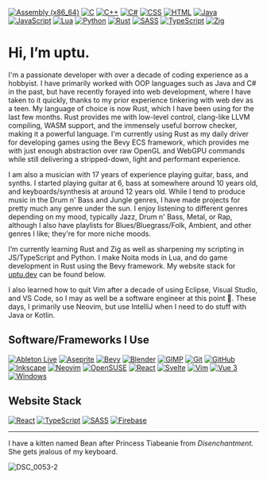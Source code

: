 [![Assembly (x86_64)](https://img.shields.io/badge/assembly%20(x64)-black?style=for-the-badge&logo=AssemblyScript)](https://en.wikipedia.org/wiki/X86_assembly_language)
[![C](https://img.shields.io/badge/c-black?style=for-the-badge&logo=c)](https://www.iso.org/standard/74528.html)
[![C++](https://img.shields.io/badge/c++-black?style=for-the-badge&logo=cplusplus)](https://isocpp.org/)
[![C#](https://img.shields.io/badge/c%23-black?style=for-the-badge&logo=csharp)](https://learn.microsoft.com/en-us/dotnet/csharp/)
[![CSS](https://img.shields.io/badge/CSS-black?style=for-the-badge&logo=CSS3)](https://www.w3.org/TR/CSS/#css)
[![HTML](https://img.shields.io/badge/HTML-black?style=for-the-badge&logo=html5)](https://html.spec.whatwg.org/)
[![Java](https://img.shields.io/badge/Java-black?style=for-the-badge&logo=openJDK)](https://www.java.com/en/)
[![JavaScript](https://img.shields.io/badge/JavaScript-black?style=for-the-badge&logo=javascript)](https://www.ecma-international.org/publications-and-standards/standards/ecma-262/)
[![Lua](https://img.shields.io/badge/Lua-black?style=for-the-badge&logo=lua)](http://www.lua.org/)
[![Python](https://img.shields.io/badge/Python-black?style=for-the-badge&logo=python)](https://www.python.org/)
[![Rust](https://img.shields.io/badge/rust-black?style=for-the-badge&logo=rust)](https://www.rust-lang.org/)
[![SASS](https://img.shields.io/badge/SASS-black?style=for-the-badge&logo=sass)](https://sass-lang.com/)
[![TypeScript](https://img.shields.io/badge/TypeScript-black?style=for-the-badge&logo=TypeScript)](https://www.typescriptlang.org/)
[![Zig](https://img.shields.io/badge/Zig-black?style=for-the-badge&logo=Zig)](https://ziglang.org/)

# Hi, I’m uptu.

I'm a passionate developer with over a decade of coding experience as a hobbyist. I have primarily worked with OOP languages such as Java and C# in the past, but have recently forayed into web development, where I have taken to it quickly, thanks to my prior experience tinkering with web dev as a teen. My language of choice is now Rust, which I have been using for the last few months. Rust provides me with low-level control, clang-like LLVM compiling, WASM support, and the immensely useful borrow checker, making it a powerful language. I'm currently using Rust as my daily driver for developing games using the Bevy ECS framework, which provides me with just enough abstraction over raw OpenGL and WebGPU commands while still delivering a stripped-down, light and performant experience.

I am also a musician with 17 years of experience playing guitar, bass, and synths. I started playing guitar at 6, bass at somewhere around 10 years old, and keyboards/synthesis at around 12 years old. While I tend to produce music in the Drum n' Bass and Jungle genres, I have made projects for pretty much any genre under the sun. I enjoy listening to different genres depending on my mood, typically Jazz, Drum n' Bass, Metal, or Rap, although I also have playlists for Blues/Bluegrass/Folk, Ambient, and other genres I like; they're for more niche moods.

I’m currently learning Rust and Zig as well as sharpening my scripting in JS/TypeScript and Python. I make Noita mods in Lua, and do game development in Rust using the Bevy framework. My website stack for [uptu.dev](https://uptu.dev/) can be found below.

I also learned how to quit Vim after a decade of using Eclipse, Visual Studio, and VS Code, so I may as well be a software engineer at this point 🗿. These days, I primarily use Neovim, but use IntelliJ when I need to do stuff with Java or Kotlin.

## Software/Frameworks I Use
[![Ableton Live](https://img.shields.io/badge/Ableton%20Live-black?style=for-the-badge&logo=abletonlive)](https://www.ableton.com/en/live/)
[![Aseprite](https://img.shields.io/badge/Aseprite-black?style=for-the-badge&logo=aseprite)](https://www.aseprite.org/)
[![Bevy](https://img.shields.io/badge/Bevy-black?style=for-the-badge&logo=twitter)](https://bevyengine.org/)
[![Blender](https://img.shields.io/badge/Blender-black?style=for-the-badge&logo=blender)](https://www.blender.org/)
[![GIMP](https://img.shields.io/badge/GIMP-black?style=for-the-badge&logo=gimp)](https://www.gimp.org/)
[![Git](https://img.shields.io/badge/Git-black?style=for-the-badge&logo=git)](https://git-scm.com/)
[![GitHub](https://img.shields.io/badge/GitHub-black?style=for-the-badge&logo=github)](https://github.com/uptudev)
[![Inkscape](https://img.shields.io/badge/Inkscape-black?style=for-the-badge&logo=inkscape)](https://inkscape.org/)
[![Neovim](https://img.shields.io/badge/neovim-black?style=for-the-badge&logo=neovim)](https://neovim.io/)
[![OpenSUSE](https://img.shields.io/badge/OpenSUSE-black?style=for-the-badge&logo=opensuse)](https://www.opensuse.org/)
[![React](https://img.shields.io/badge/React-black?style=for-the-badge&logo=react)](https://react.dev/)
[![Svelte](https://img.shields.io/badge/Svelte-black?style=for-the-badge&logo=svelte)](https://svelte.dev/)
[![Vim](https://img.shields.io/badge/Vim-black?style=for-the-badge&logo=Vim)](https://www.vim.org/)
[![Vue 3](https://img.shields.io/badge/Vue-black?style=for-the-badge&logo=vue.js)](https://vuejs.org/)
[![Windows](https://img.shields.io/badge/Windows-black?style=for-the-badge&logo=Windows)](https://www.microsoft.com/en-us/windows)

## Website Stack
[![React](https://img.shields.io/badge/React-black?style=for-the-badge&logo=react)](https://react.dev/)
[![TypeScript](https://img.shields.io/badge/TypeScript-black?style=for-the-badge&logo=TypeScript)](https://www.typescriptlang.org/)
[![SASS](https://img.shields.io/badge/SASS-black?style=for-the-badge&logo=sass)](https://sass-lang.com/)
[![Firebase](https://img.shields.io/badge/Firebase-black?style=for-the-badge&logo=firebase)](https://firebase.google.com/)
___

<!---
uptudev/uptudev is a ✨ special ✨ repository because its `README.md` (this file) appears on your GitHub profile.
You can click the Preview link to take a look at your changes.
--->
I have a kitten named Bean after Princess Tiabeanie from *Disenchantment*. She gets jealous of my keyboard.

![DSC_0053-2](https://user-images.githubusercontent.com/91502176/211142366-fc9d4b03-c626-48cd-b58d-de90267d0dbe.jpg)
